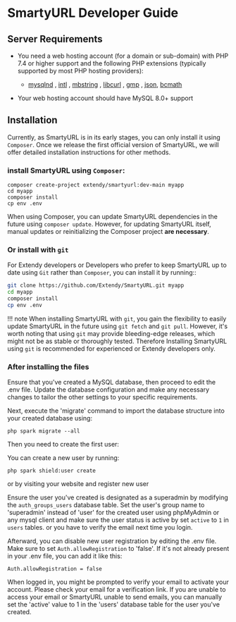 # SmartyURL Developer Guide

## Server Requirements

- You need a web hosting account (for a domain or sub-domain) with PHP 7.4 or higher support and the following PHP extensions (typically supported by most PHP hosting providers):

    - [mysqlnd](http://php.net/manual/en/mysqlnd.install.php) , [intl](http://php.net/manual/en/intl.requirements.php) , [mbstring](http://php.net/manual/en/mbstring.installation.php) ,  [libcurl](https://www.php.net/manual/en/curl.setup.php) , [gmp](https://www.php.net/manual/en/gmp.installation.php) , [json](https://www.php.net/manual/en/json.installation.php), [bcmath](https://www.php.net/manual/en/bc.setup.php)

- Your web hosting account should have MySQL 8.0+ support

## Installation

Currently, as SmartyURL is in its early stages, you can only install it using `Composer`. Once we release the first official version of SmartyURL, we will offer detailed installation instructions for other methods.

### install SmartyURL using `Composer`:

```cli
composer create-project extendy/smartyurl:dev-main myapp
cd myapp
composer install
cp env .env
```
When using Composer, you can update SmartyURL dependencies in the future using `composer update`. However, for updating SmartyURL itself, manual updates or reinitializing the Composer project **are necessary**.

### Or install with `git`

For Extendy developers or Developers who prefer to keep SmartyURL up to date using `Git` rather than `Composer`, you can install it by running::

```bash
git clone https://github.com/Extendy/SmartyURL.git myapp
cd myapp
composer install
cp env .env
```

!!! note
    When installing SmartyURL with `git`, you gain the flexibility to easily update SmartyURL in the future using `git fetch` and `git pull`. However, it's worth noting that using `git` may provide bleeding-edge releases, which might not be as stable or thoroughly tested.
    Therefore Installing SmartyURL using `git` is recommended for experienced or Extendy developers only.

### After installing the files

Ensure that you've created a MySQL database, then proceed to edit the .env file. Update the database configuration and make any necessary changes to tailor the other settings to your specific requirements.

Next, execute the 'migrate' command to import the database structure into your created database using:

```cli
php spark migrate --all
```
Then you need to create the first user:

You can create a new user by running:

```cli
php spark shield:user create
```

or by visiting your website and register new user

Ensure the user you've created is designated as a superadmin by modifying the `auth_groups_users` database table. Set the user's group name to 'superadmin' instead of 'user' for the created user using phpMyAdmin or any mysql client and make sure the user status is active by set `active` to `1` in `users` tables. or you have to verify the email next time you login.

Afterward, you can disable new user registration by editing the .env file. Make sure to set `Auth.allowRegistration` to 'false'. If it's not already present in your .env file, you can add it like this:

```cli
Auth.allowRegistration = false
```

When logged in, you might be prompted to verify your email to activate your account. Please check your email for a verification link. If you are unable to access your email or SmartyURL unable to send emails, you can manually set the 'active' value to 1 in the 'users' database table for the user you've created.


